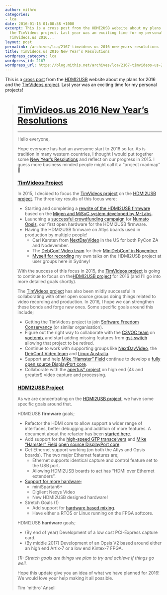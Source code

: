 ```yaml
---
author: mithro
categories:
- lca
date: 2016-01-15 01:00:58 +1000
excerpt: This is a cross post from the HDMI2USB website about my plans for 2016 and
  the TimVideos project. Last year was an exciting time for my personal projects!
  TimVideos.us 2016...
layout: post
permalink: /archives/lca/2167-timvideos-us-2016-new-years-resolutions
title: TimVideos.us 2016 New Year’s Resolutions
wordpress_category: lca
wordpress_id: 2167
wordpress_url: https://blog.mithis.net/archives/lca/2167-timvideos-us-2016-new-years-resolutions
---
```


<div class="entry-content">
<p>This is a <a href="https://hdmi2usb.tv/timvideos/hdmi2usb/2016/01/11/new-year-roadmap/">cross post</a> from the <a href="https://hdmi2usb.tv">HDMI2USB</a> website about my plans for 2016 and the <a href="https://code.timvideos.us/">TimVideos project</a>. Last year was an exciting time for my personal projects!</p>
<blockquote>
<h1><a href="https://hdmi2usb.tv/timvideos/hdmi2usb/2016/01/11/new-year-roadmap/">TimVideos.us 2016 New Year’s Resolutions</a></h1>
<hr/>
<p>Hello everyone,</p>
<p>Hope everyone has had an awesome start to 2016 so far. As is tradition in many western countries, I thought I would put together some <a href="https://en.wikipedia.org/wiki/New_Year%27s_resolution">New Year’s Resolutions</a> and reflect on our progress in 2015. I guess more business minded people might call it a “project roadmap” 🙂</p>
<h3 id="timvideos-project"><a href="https://code.timvideos.us/">TimVideos Project</a></h3>
<p>In 2015, I decided to focus the <a href="https://code.timvideos.us/">TimVideos project</a> on the <a href="https://hdmi2usb.tv/">HDMI2USB project</a>. The three key results of this focus were;</p>
<ul>
<li>Starting and completing a <a href="https://github.com/timvideos/HDMI2USB-misoc-firmware">rewrite of the HDMI2USB firmware</a> based on the <a href="http://m-labs.hk/gateware.html">Migen and MiSoC system developed by M-Labs</a>.</li>
<li>Launching a <a href="http://crowdsupply.com/numato-lab/opsis">successful crowdfunding campaign</a> for <a href="https://github.com/timvideos/HDMI2USB-numato-opsis-hardware">Numato Opsis</a>, our first open hardware for the HDMI2USB firmware.</li>
<li>Having the HDMI2USB firmware on Atlys boards used in production by multiple people!
<ul>
<li>Carl Karsten from <a href="http://nextdayvideo.com/">NextDayVideo</a> in the US for both PyCon ZA and Nodevember.</li>
<li>The <a href="https://wiki.debconf.org/wiki/Videoteam">DebConf Video team</a> for their <a href="https://wiki.debian.org/DebianEvents/gb/2015/MiniDebConfCambridge#Video">MiniDebConf in November</a>.</li>
<li><a href="https://www.youtube.com/user/mithro">Myself for recording</a> my own talks on the HDMI2USB project at user groups here in Sydney!</li>
</ul>
</li>
</ul>
<p>With the success of this focus in 2015, the <a href="https://code.timvideos.us/">TimVideos project</a> is going to continue to focus on the<a href="https://hdmi2usb.tv/">HDMI2USB project</a> for 2016 (and I’ll go into more detailed goals shortly).</p>
<p>The <a href="https://code.timvideos.us/">TimVideos project</a> has also been mildly successful in collaborating with other open source groups doing things related to video recording and production. In 2016, I hope we can strengthen these bonds and forge new ones. Some specific goals around this include;</p>
<ul>
<li>Getting the TimVideos project to join <a href="https://sfconservancy.org/">Software Freedom Conservancy</a> (or similar organisation).</li>
<li>Figure out the right way to collaborate with the <a href="https://c3voc.de/">C3VOC team</a> on <a href="https://github.com/voc/voctomix">voctomix</a> and start adding missing features from <a href="https://github.com/timvideos/gst-switch">gst-switch</a> allowing that project to be retired.</li>
<li>Continue to work with supporting groups like <a href="http://nextdayvideo.com/">NextDayVideo</a>, the <a href="https://wiki.debconf.org/wiki/Videoteam">DebConf Video team</a> and <a href="https://linux.org.au/">Linux Australia</a>.</li>
<li>Support and help <a href="http://hamsterworks.co.nz/mediawiki/index.php/FPGA_Projects">Mike “Hamster” Field</a> continue to develop a <a href="https://github.com/hamsternz/FPGA_DisplayPort">fully open source DisplayPort core</a>.</li>
<li>Collaborate with the <a href="http://apertus.org/">apertus° project</a> on high end (4k and greater!) video capture and processing.</li>
</ul>
<h3 id="hdmi2usb-project"><a href="https://hdmi2usb.tv">HDMI2USB Project</a></h3>
<p>As we are concentrating on the <a href="https://hdmi2usb.tv">HDMI2USB project</a>, we have some specific goals around that.</p>
<p>HDMI2USB <strong>firmware</strong> goals;</p>
<ul>
<li>Refactor the HDMI core to allow support a wider range of interfaces, better debugging and addition of more features. A document about the refactor has been <a href="https://docs.google.com/a/mithis.com/document/d/1L8lz7u2uj6MrzSQv4b1Vk6Rmic26okyRklOju5IWLYA/edit?usp=drive_web">started here</a>.</li>
<li>Add support for the <a href="https://hdmi2usb.tv/timvideos/hdmi2usb/2016/01/11/new-year-roadmap/">high-speed GTP transceivers</a> and <a href="http://hamsterworks.co.nz/mediawiki/index.php/FPGA_Projects">Mike “Hamster” Field</a> <a href="https://github.com/hamsternz/FPGA_DisplayPort">open source DisplayPort core</a>.</li>
<li>Get Ethernet support working (on both the Atlys and Opsis boards). The two major Ethernet features are;
<ul>
<li>Ethernet supports identical capture and control feature set to the USB port.</li>
<li>Allowing HDMI2USB boards to act has “HDMI over Ethernet extenders”.</li>
</ul>
</li>
<li><a href="https://hdmi2usb.tv/potential-boards/">Support for more hardware</a>;
<ul>
<li>miniSpartan6+</li>
<li>Digilent Nexys Video</li>
<li>New HDMI2USB designed hardware!</li>
</ul>
</li>
<li>Stretch Goals (1)
<ul>
<li>Add support for <a href="https://docs.google.com/document/d/1ZjM1Brrks0lg1CJp2Rt1BH8-MhJamrKUeCUB4s4nzoA/edit">hardware based mixing</a>.</li>
<li>Have either a RTOS or Linux running on the FPGA softcore.</li>
</ul>
</li>
</ul>
<p>HDMI2USB <strong>hardware</strong> goals;</p>
<ul>
<li>(By end of year) Development of a low cost PCI-Express capture card.</li>
<li>(By middle 2017) Development of an Opsis V2 based around either an high end Artix-7 or a low end Kintex-7 FPGA.</li>
</ul>
<p><em>(1): Stretch goals are things we plan to try and achieve if things go well.</em></p>
<p>Hope this update give you an idea of what we have planned for 2016! We would love your help making it all possible.</p>
<p>Tim ‘mithro’ Ansell</p></blockquote>
</div>
